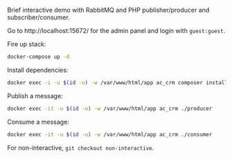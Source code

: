 Brief interactive demo with RabbitMQ and PHP publisher/producer and subscriber/consumer.

Go to http://localhost:15672/ for the admin panel and login with `guest:guest`.

Fire up stack:

```bash
docker-compose up -d
```

Install dependencies:

```bash
docker exec -i -u $(id -u) -w /var/www/html/app ac_crm composer install
```

Publish a message:

```bash
docker exec -it -u $(id -u) -w /var/www/html/app ac_crm ./producer
```

Consume a message:

```bash
docker exec -it -u $(id -u) -w /var/www/html/app ac_crm ./consumer
```

For non-interactive, `git checkout non-interactive`.